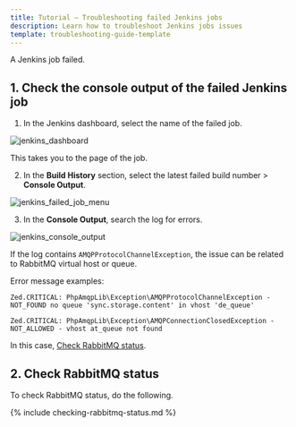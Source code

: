 ```yaml
---
title: Tutorial — Troubleshooting failed Jenkins jobs
description: Learn how to troubleshoot Jenkins jobs issues
template: troubleshooting-guide-template
---
```


A Jenkins job failed.

## 1. Check the console output of the failed Jenkins job

1. In the Jenkins dashboard, select the name of the failed job.

![jenkins_dashboard](https://spryker.s3.eu-central-1.amazonaws.com/docs/cloud/spryker-cloud-commerce-os/troubleshooting/troubleshooting-tutorials/tutorial-troubleshooting-failed-jenkins-jobs.md/jenkins_dashboard.png)

  This takes you to the page of the job.


2. In the **Build History** section, select the latest failed build number&nbsp;<span aria-label="and then">></span> **Console Output**.

![jenkins_failed_job_menu](https://spryker.s3.eu-central-1.amazonaws.com/docs/cloud/spryker-cloud-commerce-os/troubleshooting/troubleshooting-tutorials/tutorial-troubleshooting-failed-jenkins-jobs.md/jenkins_failed_job_menu.png)

3. In the **Console Output**, search the log for errors.

![jenkins_console_output](https://spryker.s3.eu-central-1.amazonaws.com/docs/cloud/spryker-cloud-commerce-os/troubleshooting/troubleshooting-tutorials/tutorial-troubleshooting-failed-jenkins-jobs.md/jenkins_console_output.png)

If the log contains `AMQPProtocolChannelException`, the issue can be related to RabbitMQ virtual host or queue.

Error message examples:

```text
Zed.CRITICAL: PhpAmqpLib\Exception\AMQPProtocolChannelException - NOT_FOUND no queue 'sync.storage.content' in vhost 'de_queue'
```
```text
Zed.CRITICAL: PhpAmqpLib\Exception\AMQPConnectionClosedException - NOT_ALLOWED - vhost at_queue not found
```


In this case, [Check RabbitMQ status](#check-rabbit-mq-status).


## 2. Check RabbitMQ status

To check RabbitMQ status, do the following.

{% include checking-rabbitmq-status.md %} <!-- To edit, see /_includes/checking-rabbitmq-status.md -->
